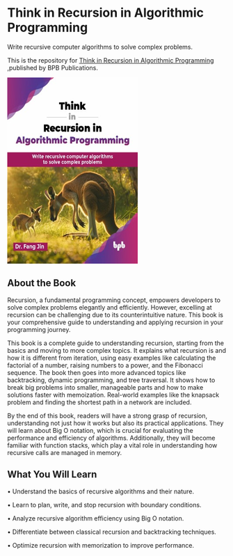 # Think in Recursion in Algorithmic Programming

Write recursive computer algorithms to solve complex problems.

This is the repository for [Think in Recursion in Algorithmic Programming
](https://bpbonline.com/products/think-in-recursion-in-algorithmic-programming?variant=44036112122056),published by BPB Publications.

<img src="9789365891348.jpg">

## About the Book
Recursion, a fundamental programming concept, empowers developers to solve complex problems elegantly and efficiently. However, excelling at recursion can be challenging due to its counterintuitive nature. This book is your comprehensive guide to understanding and applying recursion in your programming journey.

This book is a complete guide to understanding recursion, starting from the basics and moving to more complex topics. It explains what recursion is and how it is different from iteration, using easy examples like calculating the factorial of a number, raising numbers to a power, and the Fibonacci sequence. The book then goes into more advanced topics like backtracking, dynamic programming, and tree traversal. It shows how to break big problems into smaller, manageable parts and how to make solutions faster with memoization. Real-world examples like the knapsack problem and finding the shortest path in a network are included.

By the end of this book, readers will have a strong grasp of recursion, understanding not just how it works but also its practical applications. They will learn about Big O notation, which is crucial for evaluating the performance and efficiency of algorithms. Additionally, they will become familiar with function stacks, which play a vital role in understanding how recursive calls are managed in memory. 

## What You Will Learn
• Understand the basics of recursive algorithms and their nature.

• Learn to plan, write, and stop recursion with boundary conditions.

• Analyze recursive algorithm efficiency using Big O notation.

• Differentiate between classical recursion and backtracking techniques.

• Optimize recursion with memorization to improve performance.
